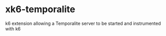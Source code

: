 # xk6-temporalite
k6 extension allowing a Temporalite server to be started and instrumented with k6
